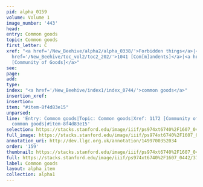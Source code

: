 ```yaml
---
pid: alpha_0159
volume: Volume 1
image_number: '443'
head: 
entry: Common goods
topic: Common goods
first_letter: C
xref: "<a href='/New_Beehive/alpha2/alpha_0338/'>Forbidden things</a>|<a href='/New_Beehive/alpha4/alpha_0738/'>Prohibition</a>|<a
  href='/New_Beehive/toc_vol2/toc2_202/'>1041 [Com[m]andents]</a>|<a href='/New_Beehive/toc_vol2/toc2_228/'>1172
  [Community of Goods]</a>"
see: 
page: 
add: 
type: 
index: "<a href='/New_Beehive/index1/index_0744/'>common goods</a>"
insertion_xref: 
insertion: 
item: "#item-8f4d83e15"
unparsed: 
line: 'Entry: Common goods|Topic: Common goods|Xref: 1172 [Community of Goods]|Index:
  common goods|#item-8f4d83e15'
selection: https://stacks.stanford.edu/image/iiif/ps974xt6740%2F1607_0442/378,1073,3053,425/full/0/default.jpg
full_image: https://stacks.stanford.edu/image/iiif/ps974xt6740%2F1607_0442/full/full/0/default.jpg
annotation_uri: http://dev.llgc.org.uk/annotation/1499700352034
order: '159'
thumbnail: https://stacks.stanford.edu/image/iiif/ps974xt6740%2F1607_0442/378,1073,600,180/250,/0/default.jpg
full: https://stacks.stanford.edu/image/iiif/ps974xt6740%2F1607_0442/378,1073,3053,425/full/0/default.jpg
label: Common goods
layout: alpha_item
collection: alpha1
---
```

